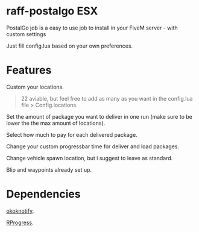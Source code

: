 # raff-postalgo  ESX
PostalGo job is a easy to use job to install in your FiveM server - with custom settings

Just fill config.lua based on your own preferences.

# Features
Custom your locations.
> 22 aviable, but feel free to add as many as you want in the config.lua file > Config.locations.

Set the amount of package you want to deliver in one run (make sure to be lower the the max amount of locations).

Select how much to pay for each delivered package.

Change your custom progressbar time for deliver and load packages.

Change vehicle spawn location, but i suggest to leave as standard.

Blip and waypoints already set up.

# Dependencies
[okoknotify](https://forum.cfx.re/t/okoknotify-standalone-paid/3907758).

[RProgress](https://github.com/Mobius1/rprogress).
